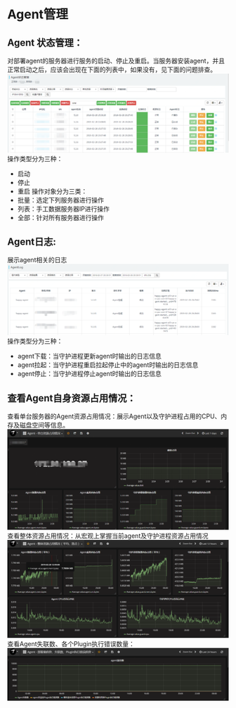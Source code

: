 ﻿# Agent管理
## Agent 状态管理：
对部署agent的服务器进行服务的启动、停止及重启。当服务器安装agent，并且正常启动之后，应该会出现在下面的列表中，如果没有，见下面的问题排查。
![界面](../../../../image/AIDC/Server-and-Network-Monitor-Service/Server-Monitoring-Agent-Management-1.png)
操作类型分为三种：
- 启动
- 停止
- 重启
操作对象分为三类：
- 批量：选定下列服务器进行操作
- 列表：手工数据服务器IP进行操作
- 全部：针对所有服务器进行操作

## Agent日志:
展示agent相关的日志
![界面](../../../../image/AIDC/Server-and-Network-Monitor-Service/Server-Monitoring-Agent-Management-2.png)
操作类型分为三种：
- agent下载：当守护进程更新agent时输出的日志信息
- agent拉起：当守护进程重启拉起停止中的agent时输出的日志信息
- agent停止：当守护进程停止agent时输出的日志信息
## 查看Agent自身资源占用情况：
查看单台服务器的Agent资源占用情况：展示Agent以及守护进程占用的CPU、内存及磁盘空间等信息。
![界面](../../../../image/AIDC/Server-and-Network-Monitor-Service/Server-Monitoring-Agent-Management-3.png)
查看整体资源占用情况：从宏观上掌握当前agent及守护进程资源占用情况
![界面](../../../../image/AIDC/Server-and-Network-Monitor-Service/Server-Monitoring-Agent-Management-4.png)
查看Agent失联数、各个Plugin执行错误数量：
![界面](../../../../image/AIDC/Server-and-Network-Monitor-Service/Server-Monitoring-Agent-Management-5.png)